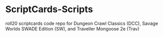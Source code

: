 # ScriptCards-Scripts
roll20 scriptcards code repo for Dungeon Crawl Classics (DCC), Savage Worlds SWADE Edition (SW), and Traveller Mongoose 2e (Trav)
